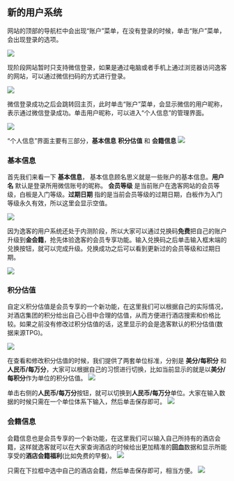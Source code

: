 ## 新的用户系统

网站的顶部的导航栏中会出现“账户”菜单，在没有登录的时候，单击“账户”菜单，会出现登录的选项。

![](http://article.images.yeekapp.com/articleImages/db280fc3-eed6-4ead-92f6-ccc7d47a7495/cf31de25-fc6e-45aa-895e-bd79c7a78db2|1.png?x-oss-process=image/resize,w_1000,limit_1/format,jpg/interlace,1)

现阶段网站暂时只支持微信登录，如果是通过电脑或者手机上通过浏览器访问逸客的网站，可以通过微信扫码的方式进行登录。

![](http://article.images.yeekapp.com/articleImages/db280fc3-eed6-4ead-92f6-ccc7d47a7495/e122ae61-718a-4d5f-9349-93e6d80bc95f|2.png?x-oss-process=image/resize,w_1000,limit_1/format,jpg/interlace,1)

微信登录成功之后会跳转回主页，此时单击“账户”菜单，会显示微信的用户昵称，表示通过微信登录成功。单击用户昵称，可以进入“个人信息”的管理界面。

![](http://article.images.yeekapp.com/articleImages/db280fc3-eed6-4ead-92f6-ccc7d47a7495/e6a2a3f3-493a-4b6b-b831-bb34890f416e|3.png?x-oss-process=image/resize,w_1000,limit_1/format,jpg/interlace,1)


“个人信息”界面主要有三部分，**基本信息** **积分估值** 和 **会籍信息**
![](http://article.images.yeekapp.com/articleImages/db280fc3-eed6-4ead-92f6-ccc7d47a7495/38a564f1-9db1-4863-b018-70209bb62fe0|4.png?x-oss-process=image/resize,w_1000,limit_1/format,jpg/interlace,1)

### 基本信息
首先我们来看一下 **基本信息**， 基本信息顾名思义就是一些账户的基本信息。**用户名** 默认是登录所用微信账号的昵称。
**会员等级** 是当前账户在逸客网站的会员等级，白板是入门等级。**过期日期** 指的是当前会员等级的过期日期，白板作为入门等级永久有效，所以这里会显示空值。

![](http://article.images.yeekapp.com/articleImages/db280fc3-eed6-4ead-92f6-ccc7d47a7495/7c907de1-20c7-402f-a533-04d29faf6a82|5.png?x-oss-process=image/resize,w_1000,limit_1/format,jpg/interlace,1)

因为逸客的用户系统还处于内测阶段，所以大家可以通过兑换码**免费**把自己的账户升级到**金会籍**，抢先体验逸客的会员专享功能。输入兑换码之后单击输入框末端的兑换按钮，就可以完成升级。兑换成功之后可以看到更新过的会员等级和过期日期。

![](http://article.images.yeekapp.com/articleImages/db280fc3-eed6-4ead-92f6-ccc7d47a7495/9cbb5e28-1ec6-4717-a464-593729be538f|6.png?x-oss-process=image/resize,w_1000,limit_1/format,jpg/interlace,1)

### 积分估值
自定义积分估值是会员专享的一个新功能，在这里我们可以根据自己的实际情况，对酒店集团的积分给出自己心目中合理的估值，从而方便进行酒店搜索和价格比较。如果之前没有修改过积分估值的话，这里显示的会是逸客默认的积分估值(数据来源TPG)。

![](http://article.images.yeekapp.com/articleImages/db280fc3-eed6-4ead-92f6-ccc7d47a7495/bbbaf634-8a2c-41b0-9d03-72a660fbd1e5|7.png?x-oss-process=image/resize,w_1000,limit_1/format,jpg/interlace,1)

在查看和修改积分估值的时候，我们提供了两套单位标准，分别是 **美分/每积分** 和 **人民币/每万分**，大家可以根据自己的习惯进行切换，比如当前显示的就是以**美分/每积分**作为单位的积分估值。
![](http://article.images.yeekapp.com/articleImages/db280fc3-eed6-4ead-92f6-ccc7d47a7495/50c195e5-33a9-42b9-a317-5dc7e0e1e375|8.png?x-oss-process=image/resize,w_1000,limit_1/format,jpg/interlace,1)

单击右侧的**人民币/每万分**按钮，就可以切换到**人民币/每万分**单位。大家在输入数据的时候只需在一个单位体系下输入，然后单击保存即可。
![](http://article.images.yeekapp.com/articleImages/db280fc3-eed6-4ead-92f6-ccc7d47a7495/4ab04dd2-4422-4023-a4ba-a1d5e297fbbb|9.png?x-oss-process=image/resize,w_1000,limit_1/format,jpg/interlace,1)


### 会籍信息

会籍信息也是会员专享的一个新功能，在这里我们可以输入自己所持有的酒店会籍，这样就逸客就可以在大家查询酒店的时候给出更加精准的**回血**数据和显示所能享受的**酒店会籍福利**(比如免费的早餐)。
![](http://article.images.yeekapp.com/articleImages/db280fc3-eed6-4ead-92f6-ccc7d47a7495/8315940e-08ae-4251-8e19-54a72bd0a7a8|10.png?x-oss-process=image/resize,w_1000,limit_1/format,jpg/interlace,1)

只需在下拉框中选中自己的酒店会籍，然后单击保存即可，相当方便。
![](http://article.images.yeekapp.com/articleImages/db280fc3-eed6-4ead-92f6-ccc7d47a7495/b2d397dd-2768-4def-826d-c4637fd7d070|11.png?x-oss-process=image/resize,w_1000,limit_1/format,jpg/interlace,1)
